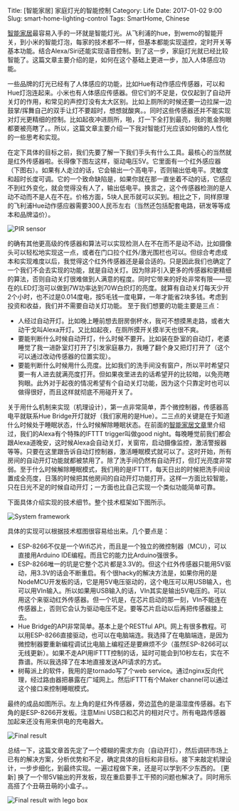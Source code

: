 Title: [智能家居] 家庭灯光的智能控制
Category: Life
Date: 2017-01-02 9:00
Slug: smart-home-lighting-control
Tags: SmartHome, Chinese

[智能家居](/smart-home-air-quality.html)最容易入手的一环就是智能灯光。从飞利浦的hue，到wemo的智能开关，到小米的智能灯泡，每家的技术都不一样，但基本都能实现遥控，定时开关等基本功能。结合Alexa/Siri还能实现语音控制。到了这一步，家庭灯光就已经比较智能了。这篇文章主要介绍的是，如何在这个基础上更进一步，加入人体感应功能。

一些品牌的灯光已经有了人体感应的功能，比如Hue有动作感应传感器，可以和Hue灯泡连起来。小米也有人体感应传感器。但它们的不足是，仅仅起到了自动开关灯的作用，和常见的声控灯没有太大区别。比如上厕所的时候还要一边拉屎一边鼓掌/挥舞自己的双手让灯不要超时，想想就酸爽。。同时这些传感器还并不能实现对灯光更精细的控制。比如起夜冲进厕所，啪，灯一下全打到最亮，我的氪金狗眼都要被亮瞎了。。所以，这篇文章主要介绍一下我对智能灯光应该如何做的人性化的一些思考和实现。

在定下具体的目标之前，我们先要了解一下我们手头有什么工具。最核心的当然就是红外传感器啦。长得像下图左这样，驱动电压5V。它里面有一个红外感应器（下图右）。如果有人走过的话，它会输出一个高电平，否则输出低电平。灵敏度和超时长度可调。它的一个致命缺陷是，如果你就在那一直坐着不动的话，它感应不到红外变化，就会觉得没有人了，输出低电平。换言之，这个传感器检测的是人动不动而不是人在不在。价格方面，5块人民币就可以买到。相比之下，同样原理的飞利浦Hue动作感应器需要300人民币左右（当然还包括配套电路，研发等等成本和品牌溢价）。

![PIR sensor](/images/smart-home-lighting-pir.png)

的确有其他更高级的传感器和算法可以实现检测人在不在而不是动不动，比如摄像头可以轻松地实现这一点，或者在门口拉个红外/激光围栏也可以。但综合考虑成本和实现难度以后，我觉得这个红外传感器还是最合适的。只是因此我们也确定了一个我们不会去实现的功能，就是自动关灯。因为除非引入更多的传感器和更精细的算法，否则自动关灯很难做到人满意的程度。同时它带来的好处非常有限——现在的LED灯泡可以做到7W功率达到70W白炽灯的亮度。就算有自动关灯每天少开2个小时，也不过是0.014度电，按5毛钱一度电算，一年才能省2块多钱。考虑到投资和收益，我们并不需要自动关灯功能。
至于我们想要的功能主要是三点：

* 人经过自动开灯。比如晚上睡前想去厨房倒杯水，我可不想摸黑走路，或者大动干戈叫Alexa开灯。又比如起夜，在厕所摸开关摸半天也很不爽。
* 要能判断什么时候自动开灯，什么时候不要开。比如装在卧室的自动灯，老婆睡觉了我一进卧室灯打开了引发家庭暴力，我睡了翻个身又把灯打开了（这个可以通过改动传感器的位置实现）。
* 要能判断什么时候用什么亮度。比如我们的洗手间没有窗户，所以平时希望只要一有人进去就满亮度打开。但如果夜里进去的话希望开的比较暗，以免亮瞎狗眼。此外对于起夜的情况希望有个自动关灯功能，因为这个只靠定时也可以做得很好，而且这样就彻底不用碰开关了。

关于用什么机制来实现（机理设计），第一点非常简单，弄个微控制器，传感器高电平就联系Hue Bridge开灯就好（我们家用的是Hue）。二三点的关键是在于知道什么时候处于睡眠状态，什么时候解除睡眠状态。在前面的[智能家居文章](/zi-ji-dong-shou-gai-zao-zhi-neng-jia-ju-sheng-huo.html)里介绍过，我们的Alexa有个特殊的IFTTT trigger叫做good night。每晚睡觉前我们都会跟Alexa道晚安，这时候Alexa会自动关灯，关窗帘，启动摄像监控，激活警报器等等。只要在这里跟告诉自动灯控制器，激活睡眠模式就可以了。这时开始，所有房间的自动开灯功能就都被禁用了。除了洗手间仍然有自动开灯，但灯光亮度非常弱。至于什么时候解除睡眠模式，我们用的是IFTTT，每天日出的时候把洗手间设置成全亮度，日落的时候把其他房间的自动开灯功能打开。这样一方面比较智能，只在日光不足的时候自动开灯；一方面也比自己实现一个类似功能简单可靠。

下面具体介绍实现的技术细节。整个技术框架如下图所示。

![System framework](/images/smart-home-lighting-framework.png)

具体的实现可以根据技术框图很容易给出来。几个要点是：

* ESP-8266不仅是一个Wifi芯片，而且是一个独立的微控制器（MCU），可以直接用Arduino IDE编程。而且它的能力比Arduino强很多。
* ESP-8266唯一的坑是它整个芯片都是3.3V的。但这个红外传感器只能用5V驱动，用3.3V的话会不断重启。有个很hacky的解决方法是，如果你用的是NodeMCU开发板的话，它是用5V电压驱动的，这个电压可以用USB输入，也可以用VIn输入。所以如果用USB输入的话，VIn其实是输出5V电压的。可以用这个来驱动红外传感器。但一个坑是，在芯片启动的那一刻，VIn不能连在传感器上，否则它会认为驱动电压不足。要等芯片启动以后再把传感器接上去。
* Hue Bridge的API非常简单。基本上是个RESTful API。网上有很多教程。可以用ESP-8266直接驱动，也可以在电脑端连。我选择了在电脑端连，是因为微控制器要重新编程调试比电脑上编程还是要麻烦不少（虽然ESP-8266可以无线更新）。如果不走API用IFTTT控制的话，延时可能会到10秒左右，实在不靠谱。所以我选择了在本地直接发送API请求的方式。
* 树莓派上的软件，我用的是tornado写了个web service。通过nginx反向代理，经过路由器把暴露在广域网上。然后IFTTT有个Maker channel可以通过这个接口来控制睡眠模式。

最终的成品如图所示。左上角的是红外传感器，旁边蓝色的是温湿度传感器。右下角的是ESP-8266开发板。注意Mini USB口和芯片的相对尺寸。所有电路传感器加起来还没有用来供电的充电器大。

![Final result](/images/smart-home-lighting-result.jpg)

总结一下，这篇文章首先定了一个模糊的需求方向（自动开灯），然后调研市场上已有的解决方案，分析优势和不足，确定具体的目标和非目标。接下来敲定机理设计，一步步细化，到最终实现。一遍过程做下来，还是可以学到不少东西的。
[更新] 换了一个带5V输出的开发板，现在重启要手工干预的问题也解决了。同时用乐高搭了个丑萌丑萌的小盒子。。

![Final result with lego box](/images/smart-home-lighting-lego.jpg)
